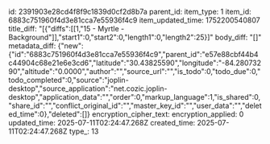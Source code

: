 id: 2391903e28cd4f8f9c1839d0cf2d8b7a
parent_id: 
item_type: 1
item_id: 6883c751960f4d3e81cca7e55936f4c9
item_updated_time: 1752200540807
title_diff: "[{\"diffs\":[[1,\"15  - Myrtle - Background\"]],\"start1\":0,\"start2\":0,\"length1\":0,\"length2\":25}]"
body_diff: "[]"
metadata_diff: {"new":{"id":"6883c751960f4d3e81cca7e55936f4c9","parent_id":"e57e88cbf44b4c44904c68e21e6e3cd6","latitude":"30.43825590","longitude":"-84.28073290","altitude":"0.0000","author":"","source_url":"","is_todo":0,"todo_due":0,"todo_completed":0,"source":"joplin-desktop","source_application":"net.cozic.joplin-desktop","application_data":"","order":0,"markup_language":1,"is_shared":0,"share_id":"","conflict_original_id":"","master_key_id":"","user_data":"","deleted_time":0},"deleted":[]}
encryption_cipher_text: 
encryption_applied: 0
updated_time: 2025-07-11T02:24:47.268Z
created_time: 2025-07-11T02:24:47.268Z
type_: 13
